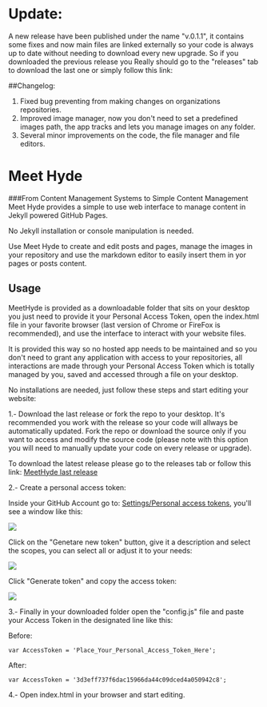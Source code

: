 # Update:
A new release have been published under the name "v.0.1.1", it contains some fixes and now main files are linked externally so your code is always up to date without needing to download every new upgrade. So if you downloaded the previous release you Really should go to the "releases" tab to download the last one or simply follow this link: 

##Changelog:

 1. Fixed bug preventing from making changes on organizations repositories.
 2. Improved image manager, now you don't need to set a predefined images path, the app tracks and lets you manage images on any folder.
 3. Several minor improvements on the code, the file manager and file editors.

 
# Meet Hyde 
###From Content Management Systems to Simple Content Management
Meet Hyde provides a simple to use web interface to manage content in Jekyll powered GitHub Pages.

No Jekyll installation or console manipulation is needed.

Use Meet Hyde to create and edit posts and pages, manage the images in your repository and use the markdown editor to easily insert them in yor pages or posts content. 

## Usage
MeetHyde is provided as a downloadable folder that sits on your desktop you just need to provide it your Personal Access Token, open the index.html file in your favorite browser (last version of Chrome or FireFox is recommended), and use the interface to interact with your website files.

It is provided this way so no hosted app needs to be maintained and so you don't need to grant any application with access to your repositories, all interactions are made through your Personal Access Token which is totally managed by you, saved and accessed through a file on your desktop.

No installations are needed, just follow these steps and start editing your website:

1.- Download the last release or fork the repo to your desktop.
  It's recommended you work with the release so your code will allways be automatically updated. Fork the repo or download the source only if you want to access and modify the source code (please note with this option you will need to manually update your code on every release or upgrade).

To download the latest release please go to the releases tab or follow this link: [MeetHyde last release](https://github.com/MeetHyde/MeetHyde/releases)

2.- Create a personal access token:
	
 Inside your GitHub Account go to: [Settings/Personal access tokens](https://github.com/settings/tokens), you'll see a window like this:
	  
![](https://raw.githubusercontent.com/MeetHyde/meethyde.github.io/master/assets/images/docs/goto.jpg)

	  
 Click on the "Genetare new token" button, give it a description and select the scopes, you can select all or adjust it to your needs:
 
 ![](https://raw.githubusercontent.com/MeetHyde/meethyde.github.io/master/assets/images/docs/set-options.jpg)
	  
Click "Generate token" and copy the access token:

 ![](https://raw.githubusercontent.com/MeetHyde/meethyde.github.io/master/assets/images/docs/copy-token.jpg)
	  

3.- Finally in your downloaded folder open the "config.js" file and paste your Access Token in the designated line like this:

Before:

    var AccessToken = 'Place_Your_Personal_Access_Token_Here';
After:

    var AccessToken = '3d3eff737f6dac15966da44c09dced4a050942c8';

   
 4.- Open index.html in your browser and start editing.

